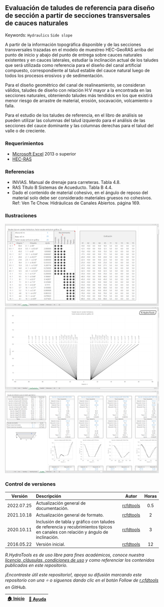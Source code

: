 ## Evaluación de taludes de referencia para diseño de sección a partir de secciones transversales de cauces naturales
Keywords: `Hydraulics` `Side slope`

A partir de la información topográfica disponible y de las secciones transversales trazadas en el modelo de muestreo HEC-GeoRAS arriba del punto de inicio y abajo del punto de entrega sobre cauces naturales existentes y en cauces laterales, estudiar la inclinación actual de los taludes que será utilizada como referencia para el diseño del canal artificial compuesto, correspondiente al talud estable del cauce natural luego de todos los procesos erosivos y de sedimentación.

Para el diseño geométrico del canal de realineamiento, se consideran válidos, taludes de diseño con relación H:V mayor a la encontrada en las secciones naturales, obteniendo taludes más tendidos en los que existirá menor riesgo de arrastre de material, erosión, socavación, volcamiento o falla.

Para el estudio de los taludes de referencia, en el libro de análisis se pueden utilizar las columnas del talud izquierdo para el análisis de las secciones del cauce dominante y las columnas derechas para el talud del valle o de creciente.


### Requerimientos

* [Microsoft Excel](https://www.microsoft.com/en-us/microsoft-365/excel) 2013 o superior
* [HEC-RAS](https://www.hec.usace.army.mil/software/hec-ras/)


### Referencias

* INVIAS. Manual de drenaje para carreteras. Tabla 4.8.
* RAS Título B Sistemas de Acueducto. Tabla B 4.4.
* Dado el contenido de material cohesivo, en el ángulo de reposo del material solo debe ser considerado materiales gruesos no cohesivos. Ref: Ven Te Chow. Hidráulicas de Canales Abiertos. página 169.


### Ilustraciones

![R.HydroTools.TaludReferenciaCanal.Screenshot1](https://github.com/rcfdtools/R.HydroTools/blob/main/TaludReferenciaCanal/Screenshot/Screenshot1.png)
![R.HydroTools.TaludReferenciaCanal.Screenshot2](https://github.com/rcfdtools/R.HydroTools/blob/main/TaludReferenciaCanal/Screenshot/Screenshot2.png)
![R.HydroTools.TaludReferenciaCanal.Screenshot3](https://github.com/rcfdtools/R.HydroTools/blob/main/TaludReferenciaCanal/Screenshot/Screenshot3.png)


### Control de versiones

| Versión    | Descripción                                                                                                                      | Autor                                      | Horas |
|------------|:---------------------------------------------------------------------------------------------------------------------------------|--------------------------------------------|:-----:|
| 2022.07.25 | Actualización general de documentación.                                                                                          | [rcfdtools](https://github.com/rcfdtools)  |  0.5  |
| 2021.10.18 | Actualización general de formato.                                                                                                | [rcfdtools](https://github.com/rcfdtools)  |   2   |
| 2020.10.11 | Inclusión de tabla y gráfico con taludes de referencia y recubrimientos típicos en canales con relación y ángulo de inclinación. | [rcfdtools](https://github.com/rcfdtools)  |   3   |
| 2016.05.22 | Versión inicial.                                                                                                                 | [rcfdtools](https://github.com/rcfdtools)  |  12   |

_R.HydroTools es de uso libre para fines académicos, conoce nuestra [licencia, cláusulas, condiciones de uso](https://github.com/rcfdtools/R.HydroTools/wiki/License) y como referenciar los contenidos publicados en este repositorio._

_¡Encontraste útil este repositorio!, apoya su difusión marcando este repositorio con una ⭐ o síguenos dando clic en el botón Follow de [r.cfdtools](https://github.com/rcfdtools) en GitHub._

| [:house: Inicio](https://github.com/rcfdtools/R.HydroTools/wiki) | [:beginner: Ayuda](https://github.com/rcfdtools/R.HydroTools/discussions/25) |
|------------------------------------------------------------------|------------------------------------------------------------------------------|
